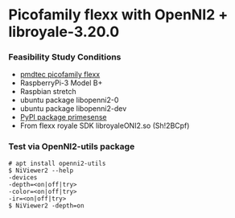 # Picofamily flexx with OpenNI2 + libroyale-3.20.0

### Feasibility Study Conditions

- [pmdtec picofamily flexx](https://pmdtec.com/picofamily/flexx/)
- RaspberryPi-3 Model B+
- Raspbian stretch
- ubuntu package libopenni2-0
- ubuntu package libopenni2-dev 
- [PyPI package primesense](https://pypi.org/project/primesense/#description)
- From flexx royale SDK libroyaleONI2.so (Sh!2BCpf) 

### Test via OpenNI2-utils package

```
# apt install openni2-utils
$ NiViewer2 --help
-devices
-depth=<on|off|try>
-color=<on|off|try>
-ir=<on|off|try>
$ NiViewer2 -depth=on
```

